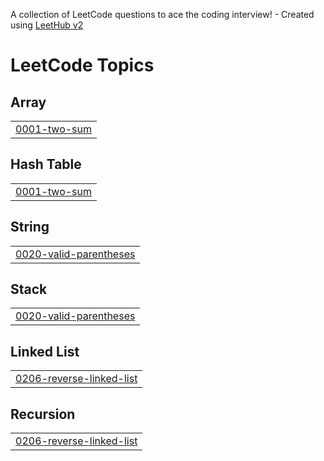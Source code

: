A collection of LeetCode questions to ace the coding interview! - Created using [LeetHub v2](https://github.com/arunbhardwaj/LeetHub-2.0)
<!---LeetCode Topics Start-->
# LeetCode Topics
## Array
|  |
| ------- |
| [0001-two-sum](https://github.com/remicku/leetcode/tree/master/0001-two-sum) |
## Hash Table
|  |
| ------- |
| [0001-two-sum](https://github.com/remicku/leetcode/tree/master/0001-two-sum) |
## String
|  |
| ------- |
| [0020-valid-parentheses](https://github.com/remicku/leetcode/tree/master/0020-valid-parentheses) |
## Stack
|  |
| ------- |
| [0020-valid-parentheses](https://github.com/remicku/leetcode/tree/master/0020-valid-parentheses) |
## Linked List
|  |
| ------- |
| [0206-reverse-linked-list](https://github.com/remicku/leetcode/tree/master/0206-reverse-linked-list) |
## Recursion
|  |
| ------- |
| [0206-reverse-linked-list](https://github.com/remicku/leetcode/tree/master/0206-reverse-linked-list) |
<!---LeetCode Topics End-->